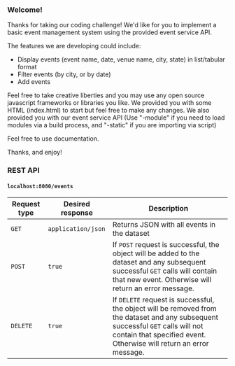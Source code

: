### Welcome!

Thanks for taking our coding challenge! We'd like for you to implement a basic event management system using the provided event service API.

The features we are developing could include:

* Display events (event name, date, venue name, city, state) in list/tabular format
* Filter events (by city, or by date)
* Add events

Feel free to take creative liberties and you may use any open source javascript frameworks or libraries you like. We provided you with some HTML (index.html) to start but feel free to make any changes. We also provided you with our event service API (Use "-module" if you need to load modules via a build process, and "-static" if you are importing via script)

Feel free to use documentation.

Thanks, and enjoy!

### REST API

#### `localhost:8080/events`

| Request type | Desired response | Description
| ------ | ------ | ------ |
| `GET` | `application/json` | Returns JSON with all events in the dataset
| `POST` | `true` | If `POST` request is successful, the object will be added to the dataset and any subsequent successful `GET` calls will contain that new event. Otherwise will return an error message.
| `DELETE` | `true` | If `DELETE` request is successful, the object will be removed from the dataset and any subsequent successful `GET` calls will not contain that specified event. Otherwise will return an error message.
